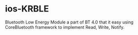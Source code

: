 ios-KRBLE
=========

Bluetooth Low Energy Module a part of BT 4.0 that it easy using CoreBluetooth framework to implement Read, Write, Notify.
